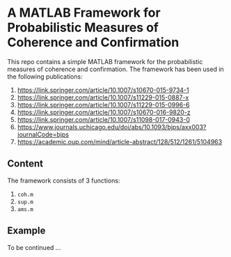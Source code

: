 # A MATLAB Framework for Probabilistic Measures of Coherence and Confirmation

This repo contains a simple MATLAB framework for the probabilistic measures of coherence and confirmation. The framework has been used in the following publications:

1. https://link.springer.com/article/10.1007/s10670-015-9734-1
2. https://link.springer.com/article/10.1007/s11229-015-0887-x
3. https://link.springer.com/article/10.1007/s11229-015-0996-6
4. https://link.springer.com/article/10.1007/s10670-016-9820-z
5. https://link.springer.com/article/10.1007/s11098-017-0943-0
6. https://www.journals.uchicago.edu/doi/abs/10.1093/bjps/axx003?journalCode=bjps
7. https://academic.oup.com/mind/article-abstract/128/512/1261/5104963

## Content

The framework consists of 3 functions:

1. `coh.m`
2. `sup.m`
3. `ams.m`

## Example

To be continued ...